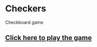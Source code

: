 # Checkers
 Checkboard game
## [Click here to play the game](https://jjoslin07.github.io/Checkers/)
